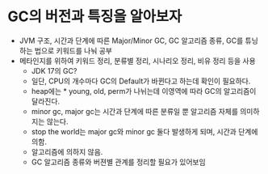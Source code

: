 # GC의 버전과 특징을 알아보자
 * JVM 구조, 시간과 단계에 따른 Major/Minor GC, GC 알고리즘 종류, GC를 튜닝하는 법으로 키워드를 나눠 공부
  * 메타인지를 위하여 키워드 정리, 분류별 정리, 시나리오 정리, 비유 정리 등을 사용
    * JDK 17의 GC?
     * 일단, CPU의 개수마다 GC의 Default가 바뀐다고 하는데 확인이 필요하다.
     * heap에는 * young, old, perm가 나뉘는데 이영역에 따라 GC의 알고리즘이 달라진다.
     * minor gc, major gc는 시간과 단계에 따른 분류일 뿐 알고리즘 자체를 의미하지는 않는다.
     * stop the world는 major gc와 minor gc 둘다 발생하게 되며, 시간과 단계에 의함.
     * 알고리즘에 의하지 않음.
     * GC 알고리즘 종류와 버젼별 관계를 정리할 필요가 있어보임 